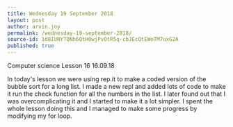 ```yaml
---
title: Wednesday 19 September 2018
layout: post
author: arvin.joy
permalink: /wednesday-19-september-2018/
source-id: 1d8IUNYTQNh6QtH0wjPvOtR5q-cbJEcQtEWoTM7uxG2A
published: true
---
```

Computer science Lesson 16                              16.09.18

In today's lesson we were using rep.it to make a coded version of the bubble sort for a long list. I made a new repl and added lots of code to make it run the check function for all the numbers in the list. I later found out that I was overcomplicating it and I started to make it a lot simpler. I spent the whole lesson doing this and I managed to make some progress by modifying my for loop.

